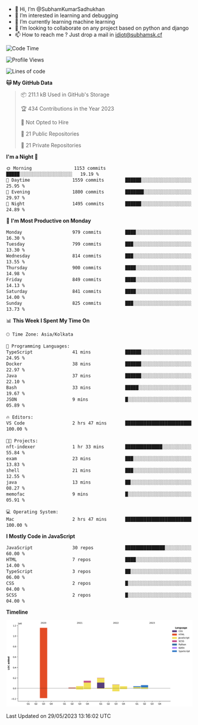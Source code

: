 - 👋 Hi, I’m @SubhamKumarSadhukhan
- 👀 I’m interested in learning and debugging
- 🌱 I’m currently learning machine learning
- 💞️ I’m looking to collaborate on any project based on python and django
- 📫 How to reach me ?
      Just drop a mail in idiot@subhamsk.cf

<!---
SubhamKumarSadhukhan/SubhamKumarSadhukhan is a ✨ special ✨ repository because its `README.md` (this file) appears on your GitHub profile.
You can click the Preview link to take a look at your changes.
--->


<!--START_SECTION:waka-->
![Code Time](http://img.shields.io/badge/Code%20Time-1%2C212%20hrs%2057%20mins-blue)

![Profile Views](http://img.shields.io/badge/Profile%20Views-24-blue)

![Lines of code](https://img.shields.io/badge/From%20Hello%20World%20I%27ve%20Written-1.8%20million%20lines%20of%20code-blue)

**🐱 My GitHub Data** 

> 📦 211.1 kB Used in GitHub's Storage 
 > 
> 🏆 434 Contributions in the Year 2023
 > 
> 🚫 Not Opted to Hire
 > 
> 📜 21 Public Repositories 
 > 
> 🔑 21 Private Repositories 
 > 
**I'm a Night 🦉** 

```text
🌞 Morning                1153 commits        █████░░░░░░░░░░░░░░░░░░░░   19.19 % 
🌆 Daytime                1559 commits        ██████░░░░░░░░░░░░░░░░░░░   25.95 % 
🌃 Evening                1800 commits        ███████░░░░░░░░░░░░░░░░░░   29.97 % 
🌙 Night                  1495 commits        ██████░░░░░░░░░░░░░░░░░░░   24.89 % 
```
📅 **I'm Most Productive on Monday** 

```text
Monday                   979 commits         ████░░░░░░░░░░░░░░░░░░░░░   16.30 % 
Tuesday                  799 commits         ███░░░░░░░░░░░░░░░░░░░░░░   13.30 % 
Wednesday                814 commits         ███░░░░░░░░░░░░░░░░░░░░░░   13.55 % 
Thursday                 900 commits         ████░░░░░░░░░░░░░░░░░░░░░   14.98 % 
Friday                   849 commits         ████░░░░░░░░░░░░░░░░░░░░░   14.13 % 
Saturday                 841 commits         ████░░░░░░░░░░░░░░░░░░░░░   14.00 % 
Sunday                   825 commits         ███░░░░░░░░░░░░░░░░░░░░░░   13.73 % 
```


📊 **This Week I Spent My Time On** 

```text
🕑︎ Time Zone: Asia/Kolkata

💬 Programming Languages: 
TypeScript               41 mins             ██████░░░░░░░░░░░░░░░░░░░   24.95 % 
Docker                   38 mins             ██████░░░░░░░░░░░░░░░░░░░   22.97 % 
Java                     37 mins             ██████░░░░░░░░░░░░░░░░░░░   22.10 % 
Bash                     33 mins             █████░░░░░░░░░░░░░░░░░░░░   19.67 % 
JSON                     9 mins              █░░░░░░░░░░░░░░░░░░░░░░░░   05.89 % 

🔥 Editors: 
VS Code                  2 hrs 47 mins       █████████████████████████   100.00 % 

🐱‍💻 Projects: 
nft-indexer              1 hr 33 mins        ██████████████░░░░░░░░░░░   55.84 % 
exam                     23 mins             ███░░░░░░░░░░░░░░░░░░░░░░   13.83 % 
shell                    21 mins             ███░░░░░░░░░░░░░░░░░░░░░░   12.55 % 
java                     13 mins             ██░░░░░░░░░░░░░░░░░░░░░░░   08.27 % 
memofac                  9 mins              █░░░░░░░░░░░░░░░░░░░░░░░░   05.91 % 

💻 Operating System: 
Mac                      2 hrs 47 mins       █████████████████████████   100.00 % 
```

**I Mostly Code in JavaScript** 

```text
JavaScript               30 repos            ███████████████░░░░░░░░░░   60.00 % 
HTML                     7 repos             ████░░░░░░░░░░░░░░░░░░░░░   14.00 % 
TypeScript               3 repos             ██░░░░░░░░░░░░░░░░░░░░░░░   06.00 % 
CSS                      2 repos             █░░░░░░░░░░░░░░░░░░░░░░░░   04.00 % 
SCSS                     2 repos             █░░░░░░░░░░░░░░░░░░░░░░░░   04.00 % 
```



**Timeline**

![Lines of Code chart](https://raw.githubusercontent.com/SubhamKumarSadhukhan/SubhamKumarSadhukhan/main/assets/bar_graph.png)


 Last Updated on 29/05/2023 13:16:02 UTC
<!--END_SECTION:waka-->
